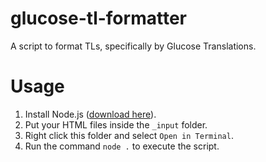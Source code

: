 # glucose-tl-formatter

A script to format TLs, specifically by Glucose Translations.

# Usage

1. Install Node.js ([download here](https://nodejs.org/)).
2. Put your HTML files inside the `_input` folder.
3. Right click this folder and select `Open in Terminal`.
4. Run the command `node .` to execute the script.
